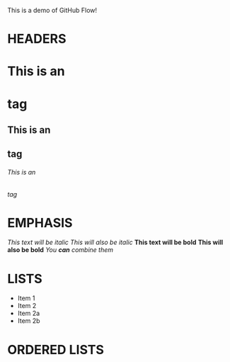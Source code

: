 
This is a demo of GitHub Flow!

# HEADERS
# This is an <h1> tag
## This is an <h2> tag
###### This is an <h6> tag

# EMPHASIS 
*This text will be italic*
_This will also be italic_
**This text will be bold**
__This will also be bold__
*You **can** combine them*

# LISTS
* Item 1
* Item 2
 * Item 2a
 * Item 2b

# ORDERED LISTS
